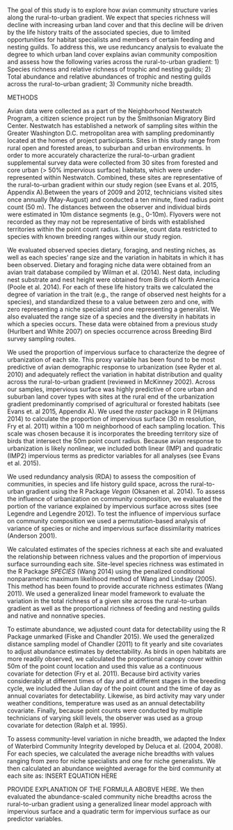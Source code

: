 The goal of this study is to explore how avian community structure varies along the rural-to-urban gradient. We expect that species richness will decline with increasing urban land cover and that this decline will be driven by the life history traits of the associated species, due to limited opportunities for habitat specialists and members of certain feeding and nesting guilds. To address this, we use reduncancy analysis to evaluate the degree to which urban land cover explains avian community composition and assess how the following varies across the rural-to-urban gradient: 1) Species richness and relative richness of trophic and nesting guilds; 2) Total abundance and relative abundances of trophic and nesting guilds across the rural-to-urban gradient; 3) Community niche breadth.

METHODS

Avian data were collected as a part of the Neighborhood Nestwatch Program, a citizen science project run by the Smithsonian Migratory Bird Center. Nestwatch has established a network of sampling sites within the Greater Washington D.C. metropolitan area with sampling predominantly located at the homes of project participants. Sites in this study range from rural open and forested areas, to suburban and urban environments. In order to more accurately characterize the rural-to-urban gradient supplemental survey data were collected from 30 sites from forested and core urban (> 50% impervious surface) habitats, which were under-represented within Nestwatch. Combined, these sites are representative of the rural-to-urban gradient within our study region (see Evans et al. 2015, Appendix A).Between the years of 2009 and 2012, technicians visited sites once annually (May-August) and conducted a ten minute, fixed radius point count (50 m). The distances between the observer and individual birds were estimated in 10m distance segments (e.g., 0-10m). Flyovers were not recorded as they may not be representative of birds with established territories within the point count radius. Likewise, count data restricted to species with known breeding ranges within our study region.

We evaluated observed species dietary, foraging, and nesting niches, as well as each species’ range size and the variation in habitats in which it has been observed.  Dietary and foraging niche data were obtained from an avian trait database compiled by Wilman et al. (2014). Nest data, including nest substrate and nest height were obtained from Birds of North America (Poole et al. 2014). For each of these life history traits we calculated the degree of variation in the trait (e.g., the range of observed nest heights for a species), and standardized these to a value between zero and one, with zero representing a niche specialist and one representing a generalist. We also evaluated the range size of a species and the diversity in habitats in which a species occurs. These data were obtained from a previous study (Hurlbert and White 2007) on species occurrence across Breeding Bird survey sampling routes.

We used the proportion of impervious surface to characterize the degree of urbanization of each site. This proxy variable has been found to be most predictive of avian demographic response to urbanization (see Ryder et al. 2010) and adequately reflect the variation in habitat distribution and quality across the rural-to-urban gradient (reviewed in McKinney 2002). Across our samples, impervious surface was highly predictive of core urban and suburban land cover types with sites at the rural end of the urbanization gradient predominantly comprised of agricultural or forested habitats (see Evans et. al 2015, Appendix A). We used the _raster_ package in R (Hijmans 2014) to calculate the proportion of impervious surface (30 m resolution, Fry et al. 2011) within a 100 m neighborhood of each sampling location. This scale was chosen because it is incorporates the breeding territory size of birds that intersect the 50m point count radius. Because avian response to urbanization is likely nonlinear, we included both linear (IMP) and quadratic (IMP2) impervious terms as predictor variables for all analyses (see Evans et al. 2015). 

We used redundancy analysis (RDA) to assess the composition of communities, in species and life history guild space, across the rural-to-urban gradient using the R Package _Vegan_ (Oksanen et al. 2014). To assess the influence of urbanization on community composition, we evaluated the portion of the variance explained by impervious surface across sites (see Legendre and Legendre 2012). To test the influence of impervious surface on community composition we used a permutation-based analysis of variance of species or niche and impervious surface dissimilarity matrices  (Anderson 2001).

We calculated estimates of the species richness at each site and evaluated the relationship between richness values and the proportion of impervious surface surrounding each site. Site-level species richness was estimated in the R Package _SPECIES_ (Wang 2014) using the penalized conditional nonparametric maximum likelihood method of Wang and Lindsay (2005). This method has been found to provide accurate richness estimates (Wang 2011). We used a generalized linear model framework to evaluate the variation in the total richness of a given site across the rural-to-urban gradient as well as the proportional richness of feeding and nesting guilds and native and nonnative species. 

To estimate abundance, we adjusted count data for detectability using the R Package unmarked (Fiske and Chandler 2015). We used the generalized distance sampling model of Chandler (2011) to fit yearly and site covariates to adjust abundance estimates by detectability. As birds in open habitats are more readily observed, we calculated the proportional canopy cover within 50m of the point count location and used this value as a continuous covariate for detection (Fry et al. 2011). Because bird activity varies considerably at different times of day and at different stages in the breeding cycle, we included the Julian day of the point count and the time of day as annual covariates for detectability. Likewise, as bird activity may vary under weather conditions, temperature was used as an annual detectability covariate. Finally, because point counts were conducted by multiple technicians of varying skill levels, the observer was used as a group covariate for detection (Ralph et al. 1995).

To assess community-level variation in niche breadth, we adapted the Index of Waterbird Community Integrity developed by Deluca et al. (2004, 2008). For each species, we calculated the average niche breadths with values ranging from zero for niche specialists and one for niche generalists. We then calculated an abundance weighted average for the bird community at each site as: INSERT EQUATION HERE

PROVIDE EXPLANATION OF THE FORMULA ABOBVE HERE. We then evaluated the abundance-scaled community niche breadths across the rural-to-urban gradient using a generalized linear model approach with impervious surface and a quadratic term for impervious surface as our predictor variables. 




